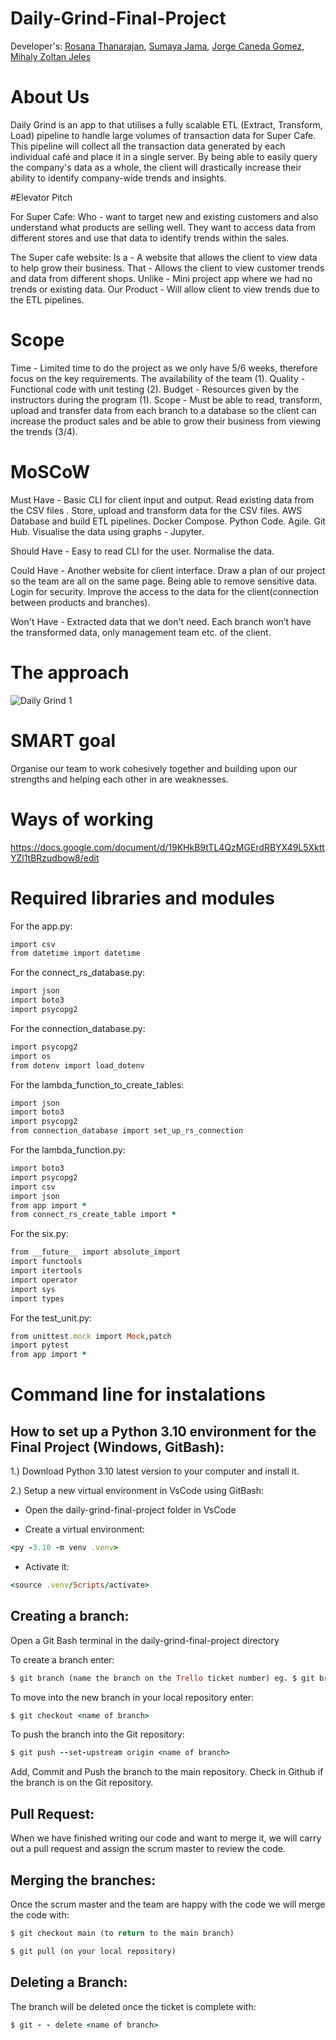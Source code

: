 # Daily-Grind-Final-Project


Developer's: 
[Rosana Thanarajan](https://github.com/rosana-t),
[Sumaya Jama](https://github.com/sumayaja),
[Jorge Caneda Gomez](https://github.com/jorgecaneda),
[Mihaly Zoltan Jeles](https://github.com/MihalyJeles)

# About Us

Daily Grind is an app to that utilises a fully scalable ETL (Extract, Transform, Load) pipeline to handle large
volumes of transaction data for Super Cafe. This pipeline will collect all the transaction data generated by each individual café and place it
in a single server. By being able to easily query the company's data as a whole, the client will drastically increase their ability to identify company-wide trends and insights.


#Elevator Pitch

For Super Cafe:
Who - want to target new and existing customers and also understand what products are selling well. They want to access data from different stores and use that data to identify trends within the sales.

The Super cafe website:
Is a  - A website that allows the client to view data to help grow their business.
That - Allows the client to view customer trends and data from different shops.
Unlike - Mini project app where we had no trends or existing data.
Our Product - Will allow client to view trends due to the ETL pipelines. 

# Scope
Time - Limited time to do the project as we only have 5/6 weeks, therefore focus on the key requirements. The availability of the team (1).
Quality - Functional code with unit testing (2).
Budget - Resources given by the instructors during the program (1).
Scope - Must be able to read, transform, upload and transfer data from each branch to a database so the client can increase the product sales and be able to grow their business from viewing the trends (3/4).

# MoSCoW

Must Have -
Basic CLI for client input and output.
Read existing data from the CSV files .
Store, upload and transform data for the CSV files.
AWS Database and build ETL pipelines.
Docker Compose.
Python Code.
Agile.
Git Hub.
Visualise the data using graphs - Jupyter.

Should Have - 
Easy to read CLI for the user.
Normalise the data.

Could Have - 
Another website for client interface.
Draw a plan of our project so the team are all on the same page.
Being able to remove sensitive data.
Login for security.
Improve the access to the data for the client(connection between products and branches).

Won't Have - 
Extracted data that we don't need.
Each branch won’t have the transformed data, only management team etc. of the client.

# The approach
![Daily Grind 1](https://user-images.githubusercontent.com/127961119/231802098-93dc852a-dcda-4a7b-9156-9619b74946ad.png)

# SMART goal
Organise our team to work cohesively together and building upon our strengths and helping each other in are weaknesses.

# Ways of working
https://docs.google.com/document/d/19KHkB9tTL4QzMGErdRBYX49L5XkttYZl1tBRzudbow8/edit

# Required libraries and modules
For the app.py:
```ruby
import csv
from datetime import datetime
```

For the connect_rs_database.py:
```ruby
import json
import boto3
import psycopg2
```

For the connection_database.py:
```ruby
import psycopg2
import os
from dotenv import load_dotenv
```

For the lambda_function_to_create_tables:
```ruby
import json
import boto3
import psycopg2
from connection_database import set_up_rs_connection
```

For the lambda_function.py:
```ruby
import boto3
import psycopg2
import csv
import json
from app import *
from connect_rs_create_table import *
```

For the six.py:
```ruby
from __future__ import absolute_import
import functools
import itertools
import operator
import sys
import types
```

For the test_unit.py:
```ruby
from unittest.mock import Mock,patch
import pytest
from app import *
```

# Command line for instalations
## How to set up a Python 3.10 environment for the Final Project (Windows, GitBash):

1.) Download Python 3.10 latest version to your computer and install it.

2.) Setup a new virtual environment in VsCode using GitBash:

- Open the daily-grind-final-project folder in VsCode
		
- Create a virtual environment: 
```ruby
<py -3.10 -m venv .venv>
```
- Activate it: 		
```ruby
<source .venv/Scripts/activate>
```


## Creating a branch:
Open a Git Bash terminal in the daily-grind-final-project directory

To create a branch enter:
```ruby
$ git branch (name the branch on the Trello ticket number) eg. $ git branch 8._Updating_README_file
```

To move into the new branch in your local repository enter:
```ruby
$ git checkout <name of branch> 
```

To push the branch into the Git repository:
```ruby
$ git push --set-upstream origin <name of branch> 
```

Add, Commit and Push the branch to the main repository. Check in Github if the branch is on the Git repository. 

## Pull Request: 
When we have finished writing our code and want to merge it, we will carry out a pull request and assign the scrum master to review the code. 

## Merging the branches:
Once the scrum master and the team are happy with the code we will merge the code with:
```ruby
$ git checkout main (to return to the main branch)
```
```ruby
$ git pull (on your local repository)
```

## Deleting a Branch: 
The branch will be deleted once the ticket is complete with:
```ruby
$ git - - delete <name of branch> 
```

